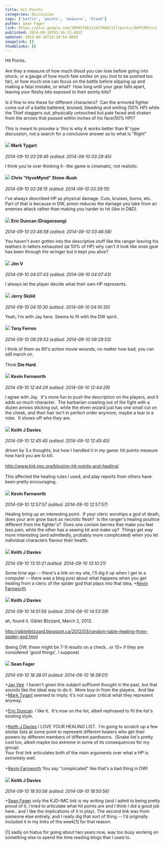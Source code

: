 ```yaml
---
title: Hit Points
categories: Discussion
tags: ['battle', 'points', 'measure', 'blood']
author: Sean Fager
link: https://plus.google.com/109957662124279661127/posts/3kMftM5rnc1
published: 2014-09-10T03:16:13.482Z
updated: 2014-09-10T18:19:54.000Z
imagelink: []
thumblinks: []
---
```


Hit Points.<br /><br />Are they a measure of how much blood you can lose before going into shock, or a gauge of how much fate smiles on you (not to be pushed too far), or how much one can focus on the battle before slipping up and making a fatal mistake, or what?  How long until your gear falls apart, leaving your fleshy bits exposed to their pointy bits?<br /><br />Is it fine to mix these for different characters?  Can the armored fighter come out of a battle battered, bruised, bleeding and smiling (50% HP) while the Thief staggers out, physically untouched but pale faced and shaken from the arrows that passed within inches of his face(50% HP)?<br /><br />This is meant to provoke a &#39;this is why A works better than B&#39; type discussion, not a search for a conclusive answer as to what is &quot;Right&quot;
<div id='comment z13pgpqh0ozfwnhkk23tfpxyys3ledsbf04'>
  <h4><img src='{{site.baseurl}}//images/avatars/118088719859349999400_photo.jpg'> Mark Tygart</h4>
      <p><cite>2014-09-10 03:29:45 (edited: 2014-09-10 03:29:45)</cite></p>
        <p>I think you&#39;re over thinking it--the game is cinematic, not realistic.</p>
</div>
        

<div id='comment z13pgpqh0ozfwnhkk23tfpxyys3ledsbf04'>
  <h4><img src='{{site.baseurl}}//images/avatars/108053817066303198241_photo.jpg'> Chris “HyveMynd” Stone-Bush</h4>
      <p><cite>2014-09-10 03:39:15 (edited: 2014-09-10 03:39:15)</cite></p>
        <p>I&#39;ve always described HP as physical damage. Cuts, bruises, burns, etc. Part of that is because in DW, armor reduces the damage you take from an enemies attack rather than making you harder to hit (like in D&amp;D).</p>
</div>
        

<div id='comment z13pgpqh0ozfwnhkk23tfpxyys3ledsbf04'>
  <h4><img src='{{site.baseurl}}//images/avatars/109931133667795594746_photo.jpg'> Eric Duncan (Dragonsong)</h4>
      <p><cite>2014-09-10 03:46:58 (edited: 2014-09-10 03:46:58)</cite></p>
        <p>You haven&#39;t even gotten into the descriptive stuff like the ranger leaving his leathers in tatters exhausted (at 50% of HP) why can&#39;t it look like ones gear has been through the wringer but it kept you alive?</p>
</div>
        

<div id='comment z13pgpqh0ozfwnhkk23tfpxyys3ledsbf04'>
  <h4><img src='{{site.baseurl}}//images/avatars/115960798010335943593_photo.jpg'> Jim V</h4>
      <p><cite>2014-09-10 04:07:43 (edited: 2014-09-10 04:07:43)</cite></p>
        <p>I always let the player decide what their own HP represents.</p>
</div>
        

<div id='comment z13pgpqh0ozfwnhkk23tfpxyys3ledsbf04'>
  <h4><img src='{{site.baseurl}}//images/avatars/102790045751101620533_photo.jpg'> Jerry Sköld</h4>
      <p><cite>2014-09-10 04:10:30 (edited: 2014-09-10 04:10:30)</cite></p>
        <p>Yeah, I&#39;m with Jay here. Seems to fit with the DW spirit.</p>
</div>
        

<div id='comment z13pgpqh0ozfwnhkk23tfpxyys3ledsbf04'>
  <h4><img src='{{site.baseurl}}//images/avatars/105317681442573084626_photo.jpg'> Tony Ferron</h4>
      <p><cite>2014-09-10 09:29:53 (edited: 2014-09-10 09:29:53)</cite></p>
        <p>I think of them as 80&#39;s action movie wounds, no matter how bad, you can still march on.<br /><br />Think <b>Die Hard</b>.</p>
</div>
        

<div id='comment z13pgpqh0ozfwnhkk23tfpxyys3ledsbf04'>
  <h4><img src='{{site.baseurl}}//images/avatars/113151532037528734057_photo.jpg'> Kevin Farnworth</h4>
      <p><cite>2014-09-10 12:44:29 (edited: 2014-09-10 12:44:29)</cite></p>
        <p>I agree with Jay.  It&#39;s more fun to push the description on the players, and it adds so much character.  The barbarian crawling out of the fight with a dozen arrows sticking out, while the elven wizard just has one small cut on the cheek, and their hair isn&#39;t in perfect order anymore, maybe a tear in a robe.  It shows off who they are.</p>
</div>
        

<div id='comment z13pgpqh0ozfwnhkk23tfpxyys3ledsbf04'>
  <h4><img src='{{site.baseurl}}//images/avatars/112327884121702098831_photo.jpg'> Keith J Davies</h4>
      <p><cite>2014-09-10 12:45:45 (edited: 2014-09-10 12:45:45)</cite></p>
        <p>driven by 3.x thoughts, but how I handled it in my game: hit points measure how hard you are to kill.<br /><br /><a href="http://www.kjd-imc.org/blog/on-hit-points-and-healing/" class="ot-anchor">http://www.kjd-imc.org/blog/on-hit-points-and-healing/</a><br /><br />This affected the healing rules i used, and play reports from others have been pretty encouraging.</p>
</div>
        

<div id='comment z13pgpqh0ozfwnhkk23tfpxyys3ledsbf04'>
  <h4><img src='{{site.baseurl}}//images/avatars/113151532037528734057_photo.jpg'> Kevin Farnworth</h4>
      <p><cite>2014-09-10 12:57:57 (edited: 2014-09-10 12:57:57)</cite></p>
        <p>Healing bring up an interesting point.  If your cleric worships a god of death, does your arm grow back as necrotic flesh?  Is the ranger&#39;s healing poultice different from the fighter&#39;s?  Does one contain berries that make you feel less pain, while the other has a sewing kit and make up?  Things get way more interesting (and admittedly, probably more complicated) when you let individual characters flavour their health.</p>
</div>
        

<div id='comment z13pgpqh0ozfwnhkk23tfpxyys3ledsbf04'>
  <h4><img src='{{site.baseurl}}//images/avatars/112327884121702098831_photo.jpg'> Keith J Davies</h4>
      <p><cite>2014-09-10 13:10:21 (edited: 2014-09-10 13:10:21)</cite></p>
        <p>Some time ago -- there&#39;s a link on my site, I&#39;ll dig it up when I get to a computer -- there was a blog post about what happens when you get healing from a cleric of the spider god that plays into that idea, <span class="proflinkWrapper"><span class="proflinkPrefix">+</span><a class="proflink" href="https://plus.google.com/113151532037528734057" oid="113151532037528734057">Kevin Farnworth</a></span></p>
</div>
        

<div id='comment z13pgpqh0ozfwnhkk23tfpxyys3ledsbf04'>
  <h4><img src='{{site.baseurl}}//images/avatars/112327884121702098831_photo.jpg'> Keith J Davies</h4>
      <p><cite>2014-09-10 14:51:56 (edited: 2014-09-10 14:53:59)</cite></p>
        <p>ah, found it. Giblet Blizzard, March 2, 2012.<br /><br /><a href="http://gibletblizzard.blogspot.ca/2012/03/random-table-healing-from-spider-god.html" class="ot-anchor">http://gibletblizzard.blogspot.ca/2012/03/random-table-healing-from-spider-god.html</a><br /><br />(being DW, these might be 7-9 results on a check.. or 10+ if they are considered &#39;good things&#39;, I suppose)</p>
</div>
        

<div id='comment z13pgpqh0ozfwnhkk23tfpxyys3ledsbf04'>
  <h4><img src='{{site.baseurl}}//images/avatars/109957662124279661127_photo.jpg'> Sean Fager</h4>
      <p><cite>2014-09-10 18:38:01 (edited: 2014-09-10 18:38:01)</cite></p>
        <p><span class="proflinkWrapper"><span class="proflinkPrefix">+</span><a class="proflink" href="https://plus.google.com/115960798010335943593" oid="115960798010335943593">Jay Vee</a></span>  I haven&#39;t given this subject sufficent thought in the past, but that sounds like the ideal way to do it.  More buy-in from the players.  And like <span class="proflinkWrapper"><span class="proflinkPrefix">+</span><a class="proflink" href="https://plus.google.com/118088719859349999400" oid="118088719859349999400">Mark Tygart</a></span> seemed to imply, it&#39;s not super critical what they represent anyway.<br /><br /><span class="proflinkWrapper"><span class="proflinkPrefix">+</span><a class="proflink" href="https://plus.google.com/109931133667795594746" oid="109931133667795594746">Eric Duncan</a></span>  I like it.  It&#39;s now on the list, albeit rephrased to fit the list&#39;s existing style.<br /><br /><span class="proflinkWrapper"><span class="proflinkPrefix">+</span><a class="proflink" href="https://plus.google.com/112327884121702098831" oid="112327884121702098831">Keith J Davies</a></span> I LOVE YOUR HEALING LIST.  I&#39;m going to scratch up a few similar lists at some point to represent different healers who get their powers by different members of different pantheons.  (Snake list&#39;s pretty cool too, albeit maybe too extreme in some of its consequences for my group)<br />Your first link articulates both of the main arguments over what a HP is extremely well.<br /><br /><span class="proflinkWrapper"><span class="proflinkPrefix">+</span><a class="proflink" href="https://plus.google.com/113151532037528734057" oid="113151532037528734057">Kevin Farnworth</a></span> You say &quot;complicated&quot; like that&#39;s a bad thing in DW!</p>
</div>
        

<div id='comment z13pgpqh0ozfwnhkk23tfpxyys3ledsbf04'>
  <h4><img src='{{site.baseurl}}//images/avatars/112327884121702098831_photo.jpg'> Keith J Davies</h4>
      <p><cite>2014-09-10 18:50:56 (edited: 2014-09-10 18:50:56)</cite></p>
        <p><span class="proflinkWrapper"><span class="proflinkPrefix">+</span><a class="proflink" href="https://plus.google.com/109957662124279661127" oid="109957662124279661127">Sean Fager</a></span> only the KJD-IMC link is my writing (and I admit to being pretty proud of it, I tried to articulate what hit points are and I think I did a good job here.. and I like the implications of it in play). The second link was from someone else entirely, and I really dig that sort of thing -- I&#39;d originally included it in my links of the week[1] for that reason.<br /><br />[1] sadly on hiatus for going about two years now, way too busy working on something else to spend the time reading blogs that I used to.</p>
</div>
        